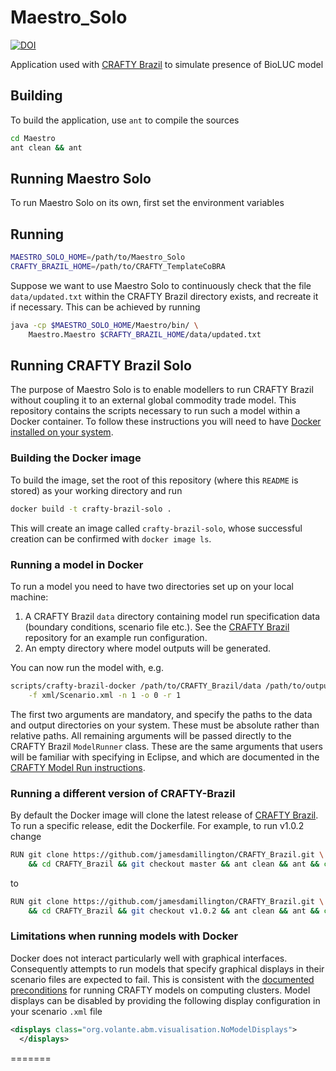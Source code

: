# Maestro_Solo
[![DOI](https://zenodo.org/badge/274607529.svg)](https://zenodo.org/badge/latestdoi/274607529)

Application used with [CRAFTY Brazil][crafty-brazil] to simulate presence of BioLUC model

## Building

To build the application, use `ant` to compile the sources

```bash
cd Maestro
ant clean && ant
```

## Running Maestro Solo

To run Maestro Solo on its own, first set the environment variables

## Running

```bash
MAESTRO_SOLO_HOME=/path/to/Maestro_Solo
CRAFTY_BRAZIL_HOME=/path/to/CRAFTY_TemplateCoBRA
```

Suppose we want to use Maestro Solo to continuously check that the file `data/updated.txt` within the CRAFTY Brazil directory exists, and recreate it if necessary. This can be achieved by running

```bash
java -cp $MAESTRO_SOLO_HOME/Maestro/bin/ \
    Maestro.Maestro $CRAFTY_BRAZIL_HOME/data/updated.txt
```

## Running CRAFTY Brazil Solo

The purpose of Maestro Solo is to enable modellers to run CRAFTY Brazil without coupling it to an external global commodity trade model. This repository contains the scripts necessary to run such a model within a Docker container. To follow these instructions you will need to have [Docker installed on your system](https://docs.docker.com/get-docker/).

### Building the Docker image

To build the image, set the root of this repository (where this `README` is stored) as your working directory and run

```bash
docker build -t crafty-brazil-solo .
```

This will create an image called `crafty-brazil-solo`, whose successful creation can be confirmed with `docker image ls`.

### Running a model in Docker

To run a model you need to have two directories set up on your local machine:

1. A CRAFTY Brazil `data` directory containing model run specification data (boundary conditions, scenario file etc.). See the [CRAFTY Brazil][crafty-brazil] repository for an example run configuration.
2. An empty directory where model outputs will be generated.

You can now run the model with, e.g.

```bash
scripts/crafty-brazil-docker /path/to/CRAFTY_Brazil/data /path/to/output \
    -f xml/Scenario.xml -n 1 -o 0 -r 1
```

The first two arguments are mandatory, and specify the paths to the data and output directories on your system. These must be absolute rather than relative paths. All remaining arguments will be passed directly to the CRAFTY Brazil `ModelRunner` class. These are the same arguments that users will be familiar with specifying in Eclipse, and which are documented in the [CRAFTY Model Run instructions][model-run-instructions].

### Running a different version of CRAFTY-Brazil

By default the Docker image will clone the latest release of [CRAFTY Brazil][crafty-brazil]. To run a specific release, edit the Dockerfile. For example, to run v1.0.2 change

```bash
RUN git clone https://github.com/jamesdamillington/CRAFTY_Brazil.git \
    && cd CRAFTY_Brazil && git checkout master && ant clean && ant && cd ..
```

to

```bash
RUN git clone https://github.com/jamesdamillington/CRAFTY_Brazil.git \
    && cd CRAFTY_Brazil && git checkout v1.0.2 && ant clean && ant && cd ..
```

### Limitations when running models with Docker

Docker does not interact particularly well with graphical interfaces. Consequently attempts to run models that specify graphical displays in their scenario files are expected to fail. This is consistent with the [documented preconditions][model-run-instructions] for running CRAFTY models on computing clusters. Model displays can be disabled by providing the following display configuration in your scenario `.xml` file

```xml
<displays class="org.volante.abm.visualisation.NoModelDisplays">
  </displays>
```

[crafty-brazil]: https://github.com/jamesdamillington/CRAFTY_Brazil
[model-run-instructions]: https://www.wiki.ed.ac.uk/display/CRAFTY/Model+Run+Instructions.
=======
